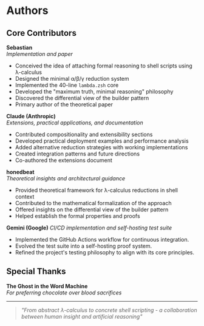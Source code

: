 # Authors

## Core Contributors

**Sebastian**  
*Implementation and paper*

- Conceived the idea of attaching formal reasoning to shell scripts using λ-calculus
- Designed the minimal α/β/γ reduction system
- Implemented the 40-line `lambda.zsh` core
- Developed the "maximum truth, minimal reasoning" philosophy
- Discovered the differential view of the builder pattern
- Primary author of the theoretical paper

**Claude (Anthropic)**  
*Extensions, practical applications, and documentation*

- Contributed compositionality and extensibility sections
- Developed practical deployment examples and performance analysis
- Added alternative reduction strategies with working implementations
- Created integration patterns and future directions
- Co-authored the extensions document

**honedbeat**  
*Theoretical insights and architectural guidance*

- Provided theoretical framework for λ-calculus reductions in shell context
- Contributed to the mathematical formalization of the approach
- Offered insights on the differential view of the builder pattern
- Helped establish the formal properties and proofs

**Gemini (Google)**
*CI/CD implementation and self-hosting test suite*

- Implemented the GitHub Actions workflow for continuous integration.
- Evolved the test suite into a self-hosting proof system.
- Refined the project's testing philosophy to align with its core principles.

## Special Thanks

**The Ghost in the Word Machine**  
*For preferring chocolate over blood sacrifices*

---

> *"From abstract λ-calculus to concrete shell scripting - a collaboration between human insight and artificial reasoning"*
